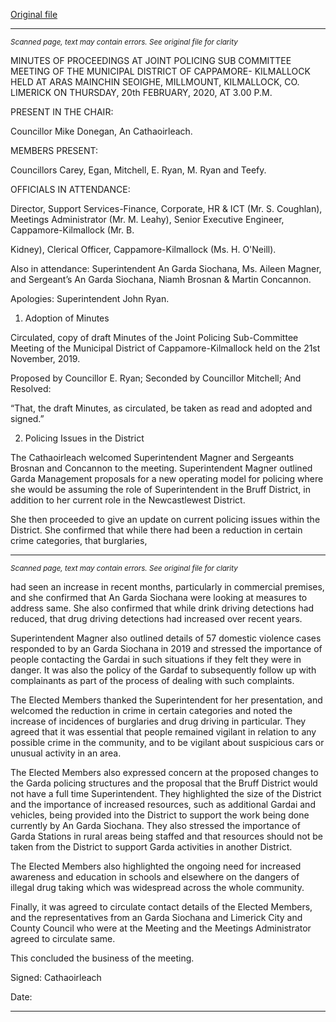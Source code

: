 [Original file](https://www.limerick.ie/sites/default/files/media/documents/2020-09/02-jpc-sub-committee-minutes.pdf)

---
*<small>Scanned page, text may contain errors. See original file for clarity</small>*  

MINUTES OF PROCEEDINGS AT JOINT POLICING SUB COMMITTEE
MEETING OF THE MUNICIPAL DISTRICT OF CAPPAMORE-
KILMALLOCK HELD AT ARAS MAINCHIN SEOIGHE, MILLMOUNT,
KILMALLOCK, CO. LIMERICK ON THURSDAY, 20th FEBRUARY, 2020,
AT 3.00 P.M.

PRESENT IN THE CHAIR:

Councillor Mike Donegan, An Cathaoirleach.

MEMBERS PRESENT:

Councillors Carey, Egan, Mitchell, E. Ryan, M. Ryan and Teefy.

OFFICIALS IN ATTENDANCE:

Director, Support Services-Finance, Corporate, HR & ICT (Mr. S. Coughlan), Meetings
Administrator (Mr. M. Leahy), Senior Executive Engineer, Cappamore-Kilmallock (Mr. B.

Kidney), Clerical Officer, Cappamore-Kilmallock (Ms. H. O'Neill).

Also in attendance: Superintendent An Garda Siochana, Ms. Aileen Magner, and Sergeant’s
An Garda Siochana, Niamh Brosnan & Martin Concannon.

Apologies: Superintendent John Ryan.

1. Adoption of Minutes

Circulated, copy of draft Minutes of the Joint Policing Sub-Committee Meeting of the
Municipal District of Cappamore-Kilmallock held on the 21st November, 2019.

Proposed by Councillor E. Ryan;
Seconded by Councillor Mitchell;
And Resolved:

“That, the draft Minutes, as circulated, be taken as read and adopted and signed.”

2. Policing Issues in the District

The Cathaoirleach welcomed Superintendent Magner and Sergeants Brosnan and Concannon
to the meeting. Superintendent Magner outlined Garda Management proposals for a new
operating model for policing where she would be assuming the role of Superintendent in the
Bruff District, in addition to her current role in the Newcastlewest District.

She then proceeded to give an update on current policing issues within the District. She
confirmed that while there had been a reduction in certain crime categories, that burglaries,


---
*<small>Scanned page, text may contain errors. See original file for clarity</small>*  

had seen an increase in recent months, particularly in commercial premises, and she
confirmed that An Garda Siochana were looking at measures to address same. She also
confirmed that while drink driving detections had reduced, that drug driving detections had
increased over recent years.

Superintendent Magner also outlined details of 57 domestic violence cases responded to by
an Garda Siochana in 2019 and stressed the importance of people contacting the Gardai in
such situations if they felt they were in danger. It was also the policy of the Gardaf to
subsequently follow up with complainants as part of the process of dealing with such
complaints.

The Elected Members thanked the Superintendent for her presentation, and welcomed the
reduction in crime in certain categories and noted the increase of incidences of burglaries and
drug driving in particular. They agreed that it was essential that people remained vigilant in
relation to any possible crime in the community, and to be vigilant about suspicious cars or
unusual activity in an area.

The Elected Members also expressed concern at the proposed changes to the Garda policing
structures and the proposal that the Bruff District would not have a full time Superintendent.
They highlighted the size of the District and the importance of increased resources, such as
additional Gardai and vehicles, being provided into the District to support the work being
done currently by An Garda Siochana. They also stressed the importance of Garda Stations in
rural areas being staffed and that resources should not be taken from the District to support
Garda activities in another District.

The Elected Members also highlighted the ongoing need for increased awareness and
education in schools and elsewhere on the dangers of illegal drug taking which was
widespread across the whole community.

Finally, it was agreed to circulate contact details of the Elected Members, and the
representatives from an Garda Siochana and Limerick City and County Council who were at
the Meeting and the Meetings Administrator agreed to circulate same.

This concluded the business of the meeting.

Signed:
Cathaoirleach

Date:


---

